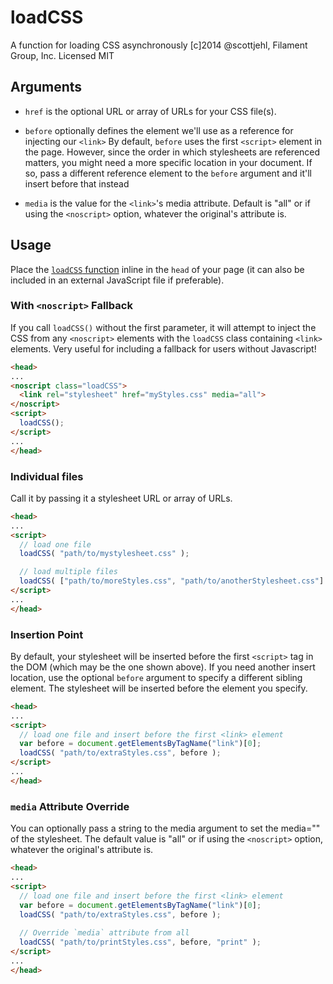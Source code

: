 # loadCSS

A function for loading CSS asynchronously
[c]2014 @scottjehl, Filament Group, Inc.
Licensed MIT


## Arguments 

- `href` is the optional URL or array of URLs for your CSS file(s).
- `before` optionally defines the element we'll use as a reference for injecting our `<link>`
		By default, `before` uses the first `<script>` element in the page.
		However, since the order in which stylesheets are referenced matters, you might need a more specific location in your document.
		If so, pass a different reference element to the `before` argument and it'll insert before that instead

- `media` is the value for the `<link>`'s media attribute. Default is "all" or if using the `<noscript>` option, whatever the original's attribute is.


## Usage

Place the [`loadCSS` function](https://github.com/shshaw/loadCSS/blob/master/loadCSS.min.js) inline in the `head` of your page (it can also be included in an external JavaScript file if preferable). 

### With `<noscript>` Fallback
If you call `loadCSS()` without the first parameter, it will attempt to inject the CSS from any `<noscript>` elements with the `loadCSS` class containing `<link>` elements. Very useful for including a fallback for users without Javascript!

``` html
<head>
...
<noscript class="loadCSS">
  <link rel="stylesheet" href="myStyles.css" media="all">
</noscript>
<script>
  loadCSS();
</script>
...
</head>
```

### Individual files
Call it by passing it a stylesheet URL or array of URLs.

``` html
<head>
...
<script>
  // load one file
  loadCSS( "path/to/mystylesheet.css" );  

  // load multiple files
  loadCSS( ["path/to/moreStyles.css", "path/to/anotherStylesheet.css"] ); 
</script>
...
</head>
```

### Insertion Point
By default, your stylesheet will be inserted before the first `<script>` tag in the DOM (which may be the one shown above). If you need another insert location, use the optional `before` argument to specify a different sibling element. The stylesheet will be inserted before the element you specify.

``` html
<head>
...
<script>
  // load one file and insert before the first <link> element
  var before = document.getElementsByTagName("link")[0];
  loadCSS( "path/to/extraStyles.css", before );  
</script>
...
</head>
```

### `media` Attribute Override

You can optionally pass a string to the media argument to set the media="" of the stylesheet.  The default value is "all" or if using the `<noscript>` option, whatever the original's attribute is.
``` html
<head>
...
<script>
  // load one file and insert before the first <link> element
  var before = document.getElementsByTagName("link")[0];
  loadCSS( "path/to/extraStyles.css", before );  
  
  // Override `media` attribute from all
  loadCSS( "path/to/printStyles.css", before, "print" );  
</script>
...
</head>
```

